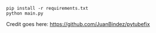 ```
pip install -r requirements.txt
python main.py

```

Credit goes here: https://github.com/JuanBindez/pytubefix
